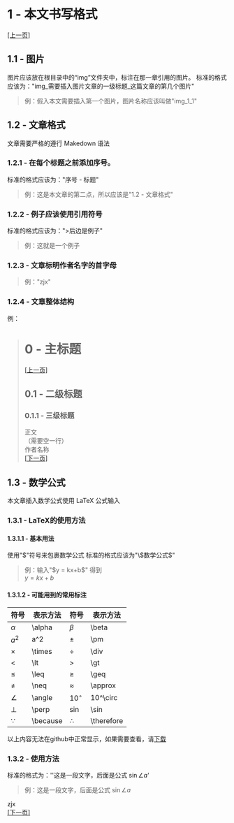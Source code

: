 # 1 - 本文书写格式

[[上一页]](https://chushu-wiki.github.io/0/)

## 1.1 - 图片

图片应该放在根目录中的“img”文件夹中，标注在那一章引用的图片。
标准的格式应该为："img_需要插入图片文章的一级标题_这篇文章的第几个图片"

> 例：假入本文需要插入第一个图片，图片名称应该叫做"img_1_1"

## 1.2 - 文章格式

文章需要严格的遵行 Makedown 语法

### 1.2.1 - 在每个标题之前添加序号。

标准的格式应该为："序号 - 标题"

> 例：这是本文章的第二点，所以应该是"1.2 - 文章格式"

### 1.2.2 - 例子应该使用引用符号

标准的格式应该为：">后边是例子"

> 例：这就是一个例子

### 1.2.3 - 文章标明作者名字的首字母

> 例："zjx"

### 1.2.4 - 文章整体结构

例：

> # 0 - 主标题
> 
> [[上一页]](chushu-wiki.github.io)
> 
> ## 0.1 - 二级标题
> 
> ### 0.1.1 - 三级标题
> 
> 正文  
> （需要空一行）  
> 作者名称  
> [[下一页]](chushu-wiki.github.io)

## 1.3 - 数学公式

本文章插入数学公式使用 LaTeX 公式输入

### 1.3.1 - LaTeX的使用方法

#### 1.3.1.1 - 基本用法

使用"$"符号来包裹数学公式
标准的格式应该为"\$数学公式$"

> 例：输入"\$y = kx+b$"
> 得到  
> $y = kx+b$

#### 1.3.1.2 - 可能用到的常用标注

|  符号  |  表示方法  |  符号  |  表示方法  |
|-------|-----------|---------|------------|
|  $\alpha$  |  \alpha  |  $\beta$  |  \beta  |
|   $a^2$  |  a^2  |  $\pm$  |  \pm  |
|  $\times$  |  \times  |  $\div$  |  \div  |
|  $\lt$  |  \lt  |  $\gt$  |  \gt  |
|  $\leq$  |  \leq  |  $\geq$  |  \geq  |
|  $\neq$  |  \neq  |  $\approx$  |  \approx  |
|  $\angle$  |  \angle  |  $10^\circ$  |  10^\circ  |
|  $\perp$  |  \perp  |  $\sin$  |  \sin  |
|  $\because$  |  \because  |  $\therefore$  |  \therefore  |

以上内容无法在github中正常显示，如果需要查看，请[下载](https://github.com/be1c6776-bd45-4851-b2fd-f0707dd97d12)  

### 1.3.2 - 使用方法

标准的格式为：''这是一段文字，后面是公式 $\sin \angle a$'

> 例：这是一段文字，后面是公式 $\sin \angle a$

zjx  
[[下一页]](https://chushu-wiki.github.io/2/)

